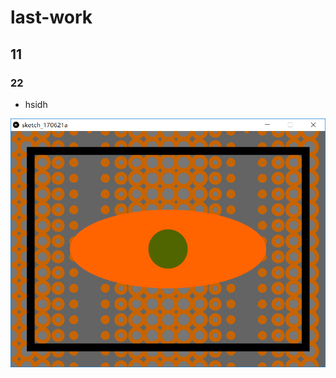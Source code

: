 # last-work
## 11
### 22
- hsidh

![ii](https://github.com/hujunbao718/last-work/blob/master/1A622AF3BD2820966F9F2D6886DAC57F_0..jpg)
